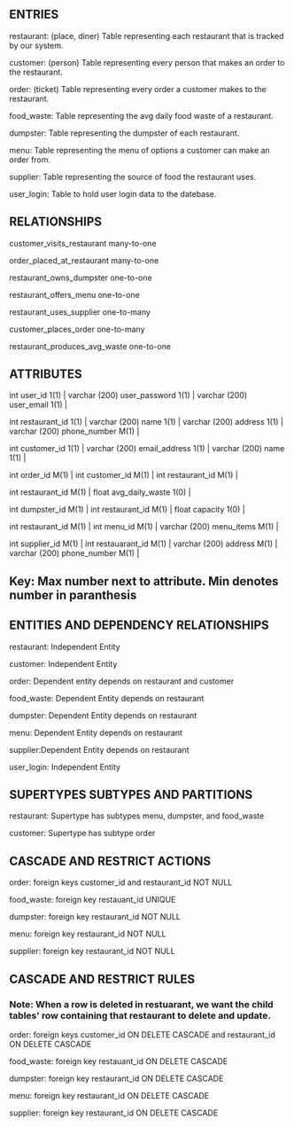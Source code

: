 ENTRIES  
----------
restaurant: (place, diner)
  Table representing each restaurant that is tracked by our system.
 
customer: (person)
  Table representing every person that makes an order to the restaurant.
  
order: (ticket)
  Table representing every order a customer makes to the restaurant. 
  
food_waste: 
  Table representing the avg daily food waste of a restaurant.
  
dumpster: 
  Table representing the dumpster of each restaurant.
  
menu: 
  Table representing the menu of options a customer can make an order from. 
  
supplier:
  Table representing the source of food the restaurant uses.
  
user_login: 
  Table to hold user login data to the datebase.
  
RELATIONSHIPS
-------
customer_visits_restaurant many-to-one

order_placed_at_restaurant many-to-one

restaurant_owns_dumpster   one-to-one

restaurant_offers_menu     one-to-one

restaurant_uses_supplier   one-to-many

customer_places_order      one-to-many

restaurant_produces_avg_waste  one-to-one

ATTRIBUTES
-------
int user_id 1(1) |
varchar (200) user_password 1(1) |
varchar (200) user_email 1(1) |

int restaurant_id 1(1) |
varchar (200) name 1(1) |
varchar (200) address 1(1) |
varchar (200) phone_number M(1) |

int customer_id 1(1) |
varchar (200) email_address 1(1) |
varchar (200) name 1(1) |

int order_id M(1) |
int customer_id M(1) |
int restaurant_id M(1) |

int restaurant_id M(1) |
float avg_daily_waste 1(0) |

int dumpster_id M(1) |
int restaurant_id M(1) |
float capacity 1(0) |

int restaurant_id M(1) |
int menu_id M(1) |
varchar (200) menu_items M(1) |

int supplier_id M(1) |
int restauarant_id M(1) |
varchar (200) address M(1) |
varchar (200) phone_number M(1) |




Key: Max number next to attribute. Min denotes number in paranthesis
-------

## ENTITIES AND DEPENDENCY RELATIONSHIPS

restaurant: Independent Entity
 
customer: Independent Entity
  
order: Dependent entity depends on restaurant and customer 
  
food_waste: Dependent Entity depends on restaurant
  
dumpster: Dependent Entity depends on restaurant
  
menu: Dependent Entity depends on restaurant
  
supplier:Dependent Entity depends on restaurant
  
user_login: Independent Entity
  
## SUPERTYPES SUBTYPES AND PARTITIONS

restaurant: Supertype has subtypes menu, dumpster, and food_waste

customer: Supertype has subtype order

## CASCADE AND RESTRICT ACTIONS

order: foreign keys customer_id and restaurant_id NOT NULL
  
food_waste: foreign key restauant_id UNIQUE
  
dumpster: foreign key restaurant_id NOT NULL
  
menu: foreign key restaurant_id NOT NULL
  
supplier: foreign key restaurant_id NOT NULL

## CASCADE AND RESTRICT RULES

### Note: When a row is deleted in restuarant, we want the child tables' row containing that restaurant to delete and update.

order: foreign keys customer_id ON DELETE CASCADE and restaurant_id ON DELETE CASCADE

food_waste: foreign key restauant_id ON DELETE CASCADE
  
dumpster: foreign key restaurant_id ON DELETE CASCADE
  
menu: foreign key restaurant_id ON DELETE CASCADE
  
supplier: foreign key restaurant_id ON DELETE CASCADE



